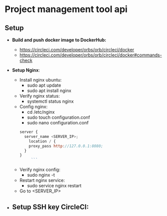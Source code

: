 # Project management tool api

## Setup

- **Build and push docker image to DockerHub:**

  - https://circleci.com/developer/orbs/orb/circleci/docker
  - https://circleci.com/developer/orbs/orb/circleci/docker#commands-check

- **Setup Nginx**:
  - Install nginx ubuntu:
    - sudo apt update
    - sudo apt install nginx
  - Verify nginx status:
    - systemctl status nginx
  - Config nginx:
    - cd /etc/nginx
    - sudo touch configuration.conf
    - sudo nano configuration.conf
    ````js
    server {
      server_name <SERVER_IP>;
        location / {
        proxy_pass http://127.0.0.1:8080;
      }
    }
         ```
    ````
  - Verify nginx config:
    - sudo nginx -t
  - Restart nginx service:
    - sudo service nginx restart
  - Go to <SERVER_IP>

- **Setup SSH key CircleCI**:
  - 